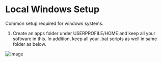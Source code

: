 # Local Windows Setup
Common setup required for windows systems.
1. Create an apps folder under USERPROFILE/HOME and keep all your software in this. In addition, keep all your .bat scripts as well in same folder as below.
   
![image](https://github.com/GhanapatiGhaniOil/init-local-window-setup/assets/137153378/2133867d-dd20-4b74-9f33-953c88ffd35f)
